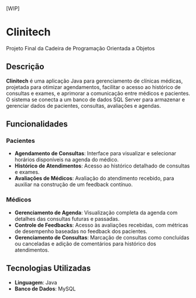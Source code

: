 [WIP]

# Clinitech

Projeto Final da Cadeira de Programação Orientada a Objetos

## Descrição

**Clinitech** é uma aplicação Java para gerenciamento de clínicas médicas, projetada para otimizar agendamentos, facilitar o acesso ao histórico de consultas e exames, e aprimorar a comunicação entre médicos e pacientes. O sistema se conecta a um banco de dados SQL Server para armazenar e gerenciar dados de pacientes, consultas, avaliações e agendas.

## Funcionalidades

### Pacientes
- **Agendamento de Consultas**: Interface para visualizar e selecionar horários disponíveis na agenda do médico.
- **Histórico de Atendimentos**: Acesso ao histórico detalhado de consultas e exames.
- **Avaliações de Médicos**: Avaliação do atendimento recebido, para auxiliar na construção de um feedback contínuo.

### Médicos
- **Gerenciamento de Agenda**: Visualização completa da agenda com detalhes das consultas futuras e passadas.
- **Controle de Feedbacks**: Acesso às avaliações recebidas, com métricas de desempenho baseadas no feedback dos pacientes.
- **Gerenciamento de Consultas**: Marcação de consultas como concluídas ou canceladas e adição de comentários para histórico dos atendimentos.

## Tecnologias Utilizadas

- **Linguagem**: Java
- **Banco de Dados**: MySQL

